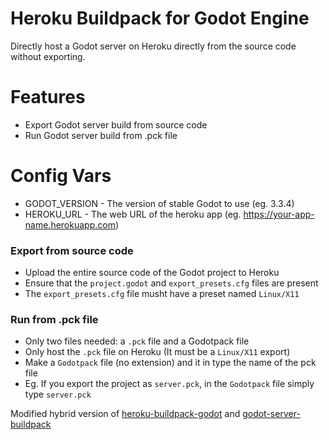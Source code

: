 # Heroku Buildpack for Godot Engine

Directly host a Godot server on Heroku directly from the source code without exporting.

# Features
- Export Godot server build from source code
- Run Godot server build from .pck file

# Config Vars
- GODOT_VERSION - The version of stable Godot to use (eg. 3.3.4)
- HEROKU_URL - The web URL of the heroku app (eg. https://your-app-name.herokuapp.com)

### Export from source code
- Upload the entire source code of the Godot project to Heroku
- Ensure that the `project.godot` and `export_presets.cfg` files are present
- The `export_presets.cfg` file musht have a preset named `Linux/X11`

### Run from .pck file
- Only two files needed: a `.pck` file and a Godotpack file
- Only host the `.pck` file on Heroku (It must be a `Linux/X11` export)
- Make a `Godotpack` file (no extension) and it in type the name of the pck file
- Eg. If you export the project as `server.pck`, in the `Godotpack` file simply type `server.pck`

Modified hybrid version of [heroku-buildpack-godot](https://github.com/lethiandev/heroku-buildpack-godot) and [godot-server-buildpack](https://github.com/Abdera7mane/godot-server-buildpack)